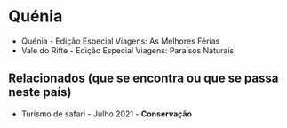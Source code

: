 # Quénia

* Quénia - Edição Especial Viagens: As Melhores Férias
* Vale do Rifte - Edição Especial Viagens: Paraísos Naturais

## Relacionados (que se encontra ou que se passa neste país)
* Turismo de safari - Julho 2021 - **Conservação**